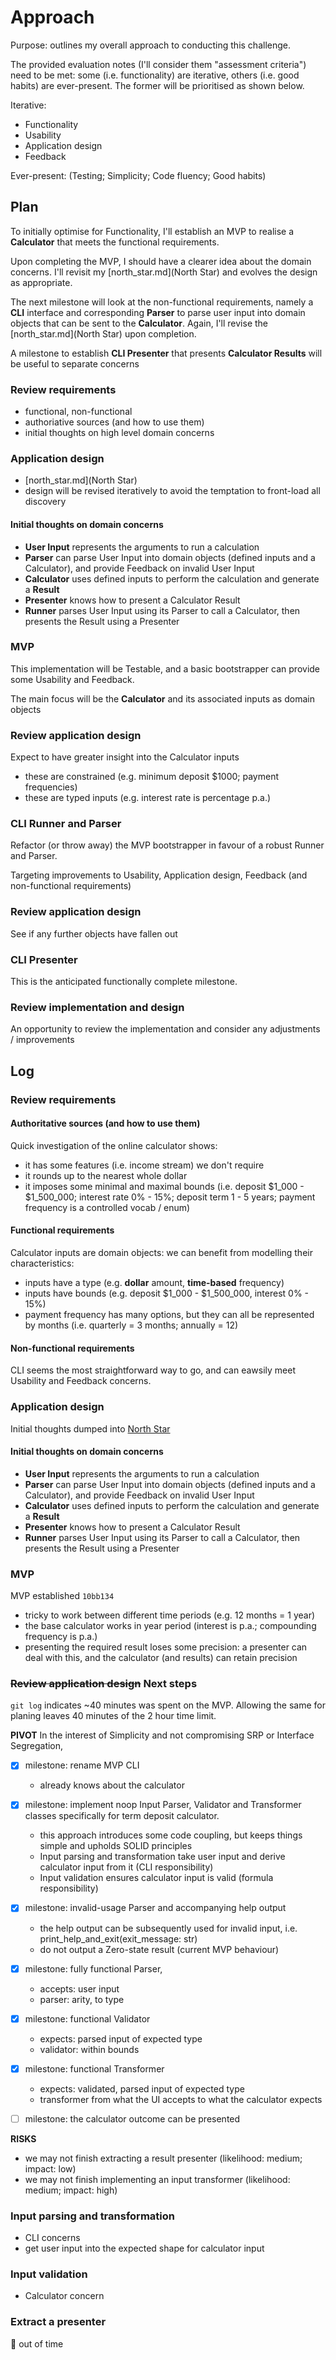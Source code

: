 # Approach

Purpose: outlines my overall approach to conducting this challenge.


The provided evaluation notes (I'll consider them "assessment criteria") need to be met: some (i.e. functionality) are iterative, others (i.e. good habits) are ever-present. The former will be prioritised as shown below.

Iterative:

- Functionality
- Usability
- Application design
- Feedback

Ever-present: (Testing; Simplicity; Code fluency; Good habits)


## Plan

To initially optimise for Functionality, I'll establish an MVP to realise a **Calculator** that meets the functional requirements. 

Upon completing the MVP, I should have a clearer idea about the domain concerns. I'll revisit my [north_star.md](North Star) and evolves the design as appropriate.

The next milestone will look at the non-functional requirements, namely a **CLI** interface and corresponding **Parser** to parse user input into domain objects that can be sent to the **Calculator**. Again, I'll revise the [north_star.md](North Star) upon completion.

A milestone to establish **CLI Presenter** that presents **Calculator Results** will be useful to separate concerns


### Review requirements

- functional, non-functional
- authoriative sources (and how to use them)
- initial thoughts on high level domain concerns

### Application design

- [north_star.md](North Star)
- design will be revised iteratively to avoid the temptation to front-load all discovery

#### Initial thoughts on domain concerns

- **User Input** represents the arguments to run a calculation
- **Parser** can parse User Input into domain objects (defined inputs and a Calculator), and provide Feedback on invalid User Input
- **Calculator** uses defined inputs to perform the calculation and generate a **Result**
- **Presenter** knows how to present a Calculator Result
- **Runner** parses User Input using its Parser to call a Calculator, then presents the Result using a Presenter

### MVP

This implementation will be Testable, and a basic bootstrapper can provide some Usability and Feedback.

The main focus will be the **Calculator** and its associated inputs as domain objects

### Review application design

Expect to have greater insight into the Calculator inputs

  - these are constrained (e.g. minimum deposit $1000; payment frequencies)
  - these are typed inputs (e.g. interest rate is percentage p.a.)

### CLI Runner and Parser

Refactor (or throw away) the MVP bootstrapper in favour of a robust Runner and Parser. 

Targeting improvements to Usability, Application design, Feedback (and non-functional requirements)

### Review application design

See if any further objects have fallen out

### CLI Presenter

This is the anticipated functionally complete milestone. 

### Review implementation and design

An opportunity to review the implementation and consider any adjustments / improvements


## Log


### Review requirements

#### Authoritative sources (and how to use them)

Quick investigation of the online calculator shows:

- it has some features (i.e. income stream) we don't require
- it rounds up to the nearest whole dollar
- it imposes some minimal and maximal bounds (i.e. deposit $1_000 - $1_500_000; interest rate 0% - 15%; deposit term 1 - 5 years; payment frequency is a controlled vocab / enum)


#### Functional requirements

Calculator inputs are domain objects: we can benefit from modelling their characteristics:

- inputs have a type (e.g. **dollar** amount, **time-based** frequency)
- inputs have bounds (e.g. deposit $1_000 - $1_500_000, interest 0% - 15%)
- payment frequency has many options, but they can all be represented by months (i.e. quarterly = 3 months; annually = 12)

#### Non-functional requirements

CLI seems the most straightforward way to go, and can eawsily meet Usability and Feedback concerns.

### Application design

Initial thoughts dumped into [North Star](north_star.md)


#### Initial thoughts on domain concerns

- **User Input** represents the arguments to run a calculation
- **Parser** can parse User Input into domain objects (defined inputs and a Calculator), and provide Feedback on invalid User Input
- **Calculator** uses defined inputs to perform the calculation and generate a **Result**
- **Presenter** knows how to present a Calculator Result
- **Runner** parses User Input using its Parser to call a Calculator, then presents the Result using a Presenter

### MVP

MVP established `10bb134`

- tricky to work between different time periods (e.g. 12 months = 1 year)
- the base calculator works in year period (interest is p.a.; compounding frequency is p.a.)
- presenting the required result loses some precision: a presenter can deal with this, and the calculator (and results) can retain precision 

### ~~Review application design~~ Next steps

`git log` indicates ~40 minutes was spent on the MVP. Allowing the same for planing leaves 40 minutes of the 2 hour time limit.

**PIVOT** In the interest of Simplicity and not compromising SRP or Interface Segregation,


- [x] milestone: rename MVP CLI
  - already knows about the calculator
- [x] milestone: implement noop Input Parser, Validator and Transformer classes specifically for term deposit calculator.
  - this approach introduces some code coupling, but keeps things simple and upholds SOLID principles
  - Input parsing and transformation take user input and derive calculator input from it (CLI responsibility)
  - Input validation ensures calculator input is valid (formula responsibility)
- [x] milestone: invalid-usage Parser and accompanying help output
  - the help output can be subsequently used for invalid input, i.e. print_help_and_exit(exit_message: str)
  - do not output a Zero-state result (current MVP behaviour)
- [x] milestone: fully functional Parser, 
  - accepts: user input 
  - parser: arity, to type
- [x] milestone: functional Validator
    - expects: parsed input of expected type
    - validator: within bounds
- [x] milestone: functional Transformer
    - expects: validated, parsed input of expected type
    - transformer from what the UI accepts to what the calculator expects
- [ ] milestone: the calculator outcome can be presented


**RISKS**

- we may not finish extracting a result presenter (likelihood: medium; impact: low)
- we may not finish implementing an input transformer (likelihood: medium; impact: high)

### Input parsing and transformation

- CLI concerns
- get user input into the expected shape for calculator input

### Input validation

- Calculator concern

### Extract a presenter

:no_good: out of time
